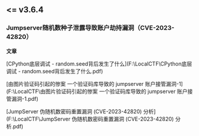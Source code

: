 ##  <= v3.6.4

### Jumpserver随机数种子泄露导致账户劫持漏洞（CVE-2023-42820）

**文章**

[CPython底层调试 - random.seed背后发生了什么](F:\LocalCTF\CPython底层调试 - random.seed背后发生了什么.pdf)

[由图片验证码引起的惨案 一个验证码库导致的 jumpserver 账户接管漏洞-1](F:\LocalCTF\由图片验证码引起的惨案 一个验证码库导致的 jumpserver 账户接管漏洞-1.pdf)

[JumpServer 伪随机数密码重置漏洞 (CVE-2023-42820) 分析](F:\LocalCTF\JumpServer 伪随机数密码重置漏洞 (CVE-2023-42820) 分析.pdf)